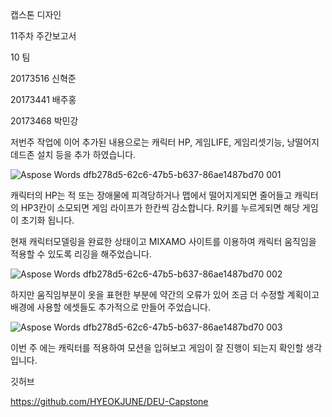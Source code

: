 ﻿캡스톤 디자인

11주차 주간보고서







10 팀

20173516 신혁준

20173441 배주홍

20173468 박민강

저번주 작업에 이어 추가된 내용으로는 캐릭터 HP, 게임LIFE, 게임리셋기능, 낭떨어지 데드존 설치 등을 추가 하였습니다.

![Aspose Words dfb278d5-62c6-47b5-b637-86ae1487bd70 001](https://user-images.githubusercontent.com/70642981/207509799-2320a3a7-5737-4761-8638-6877e14ae720.png)

캐릭터의 HP는 적 또는 장애물에 피격당하거나 맵에서 떨어지게되면 줄어들고 캐릭터의 HP3칸이 소모되면 게임 라이프가 한칸씩 감소합니다. R키를 누르게되면 해당 게임이 초기화 됩니다.

현재 캐릭터모델링을 완료한 상태이고 MIXAMO 사이트를 이용하여 캐릭터 움직임을 적용할 수 있도록 리깅을 해주었습니다.

![Aspose Words dfb278d5-62c6-47b5-b637-86ae1487bd70 002](https://user-images.githubusercontent.com/70642981/207509832-9caed199-8439-41b5-87e1-8aaf5bca832a.jpeg)

하지만 움직임부분이 옷을 표현한 부분에 약간의 오류가 있어 조금 더 수정할 계획이고 배경에 사용할 에셋들도 추가적으로 만들어 주었습니다.

![Aspose Words dfb278d5-62c6-47b5-b637-86ae1487bd70 003](https://user-images.githubusercontent.com/70642981/207509857-46fb898c-5536-415c-bcc9-d7abf7fcc244.png)

이번 주 에는 캐릭터를 적용하여 모션을 입혀보고 게임이 잘 진행이 되는지 확인할 생각입니다.

깃허브

https://github.com/HYEOKJUNE/DEU-Capstone
